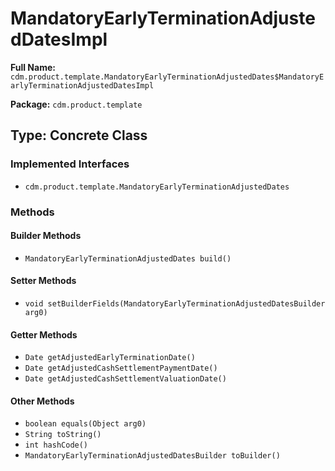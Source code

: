 # MandatoryEarlyTerminationAdjustedDatesImpl

**Full Name:** `cdm.product.template.MandatoryEarlyTerminationAdjustedDates$MandatoryEarlyTerminationAdjustedDatesImpl`

**Package:** `cdm.product.template`

## Type: Concrete Class

### Implemented Interfaces

- `cdm.product.template.MandatoryEarlyTerminationAdjustedDates`

### Methods

#### Builder Methods

- `MandatoryEarlyTerminationAdjustedDates build()`

#### Setter Methods

- `void setBuilderFields(MandatoryEarlyTerminationAdjustedDatesBuilder arg0)`

#### Getter Methods

- `Date getAdjustedEarlyTerminationDate()`
- `Date getAdjustedCashSettlementPaymentDate()`
- `Date getAdjustedCashSettlementValuationDate()`

#### Other Methods

- `boolean equals(Object arg0)`
- `String toString()`
- `int hashCode()`
- `MandatoryEarlyTerminationAdjustedDatesBuilder toBuilder()`

